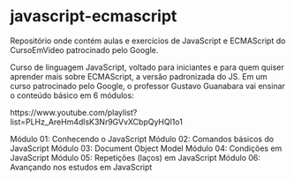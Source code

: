 # javascript-ecmascript
Repositório onde contém aulas e exercícios de JavaScript e ECMAScript do CursoEmVideo patrocinado pelo Google.

<p>Curso de linguagem JavaScript, voltado para iniciantes e para quem quiser aprender mais sobre ECMAScript, a versão padronizada do JS. Em um curso patrocinado pelo Google, o professor Gustavo Guanabara vai ensinar o conteúdo básico em 6 módulos:<p
>
https://www.youtube.com/playlist?list=PLHz_AreHm4dlsK3Nr9GVvXCbpQyHQl1o1

Módulo 01: Conhecendo o JavaScript
Módulo 02: Comandos básicos do JavaScript
Módulo 03: Document Object Model
Módulo 04: Condições em JavaScript
Módulo 05: Repetições (laços) em JavaScript
Módulo 06: Avançando nos estudos em JavaScript
